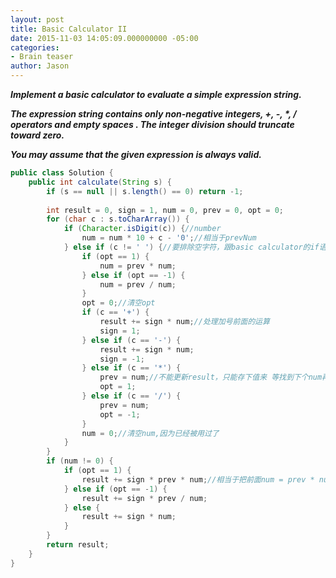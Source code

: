 ```yaml
---
layout: post
title: Basic Calculator II
date: 2015-11-03 14:05:09.000000000 -05:00
categories:
- Brain teaser
author: Jason
---
```

<p><strong><em>Implement a basic calculator to evaluate a simple expression string.</p>

The expression string contains only non-negative integers, +, -, *, / operators and empty spaces . The integer division should truncate toward zero.</p>
You may assume that the given expression is always valid.</em></strong></p>
``` java
public class Solution {
    public int calculate(String s) {
        if (s == null || s.length() == 0) return -1;
        
        int result = 0, sign = 1, num = 0, prev = 0, opt = 0;
        for (char c : s.toCharArray()) {
            if (Character.isDigit(c)) {//number
                num = num * 10 + c - '0';//相当于prevNum
            } else if (c != ' ') {//要排除空字符，跟basic calculator的if语句有区别
                if (opt == 1) {
                    num = prev * num;
                } else if (opt == -1) {
                    num = prev / num;
                }
                opt = 0;//清空opt
                if (c == '+') {
                    result += sign * num;//处理加号前面的运算
                    sign = 1;
                } else if (c == '-') {
                    result += sign * num;
                    sign = -1;
                } else if (c == '*') {
                    prev = num;//不能更新result，只能存下值来 等找到下个num再用
                    opt = 1;
                } else if (c == '/') {
                    prev = num;
                    opt = -1;
                }
                num = 0;//清空num,因为已经被用过了
            }
        }
        if (num != 0) {
            if (opt == 1) {
                result += sign * prev * num;//相当于把前面num = prev * num;result += num * sign;并到一起
            } else if (opt == -1) { 
                result += sign * prev / num;
            } else {
                result += sign * num;
            }
        }
        return result;
    }
}
```
